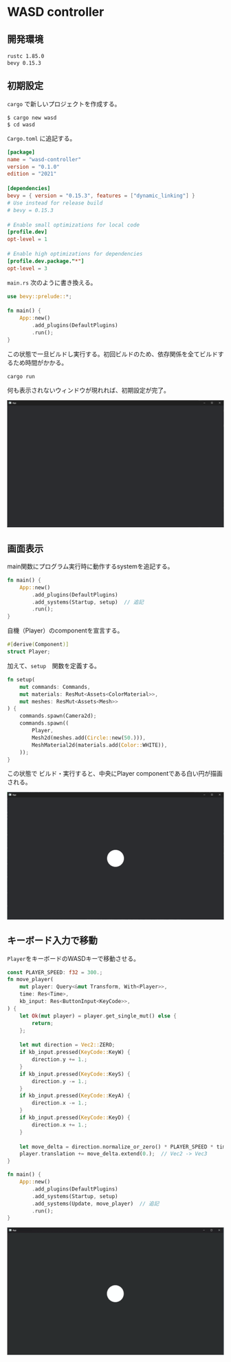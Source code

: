 # WASD controller

## 開発環境

```
rustc 1.85.0
bevy 0.15.3
```


## 初期設定

``` cargo ``` で新しいプロジェクトを作成する。

```shell
$ cargo new wasd
$ cd wasd
```

``` Cargo.toml ``` に追記する。

```toml
[package]
name = "wasd-controller"
version = "0.1.0"
edition = "2021"

[dependencies]
bevy = { version = "0.15.3", features = ["dynamic_linking"] }
# Use instead for release build
# bevy = 0.15.3

# Enable small optimizations for local code
[profile.dev]
opt-level = 1

# Enable high optimizations for dependencies
[profile.dev.package."*"]
opt-level = 3
```

``` main.rs ``` 次のように書き換える。

```rust
use bevy::prelude::*;

fn main() {
    App::new()
        .add_plugins(DefaultPlugins)
        .run();
}
```

この状態で一旦ビルドし実行する。初回ビルドのため、依存関係を全てビルドするため時間がかかる。

```shell
cargo run
```

何も表示されないウィンドウが現れれば、初期設定が完了。

![screenshot_01](screenshots/screenshot_01.png "初期画面")



## 画面表示

main関数にプログラム実行時に動作するsystemを追記する。

```rust
fn main() {
    App::new()
        .add_plugins(DefaultPlugins)
        .add_systems(Startup, setup)  // 追記
        .run();
}
```

自機（Player）のcomponentを宣言する。


```rust
#[derive(Component)]
struct Player;
```

加えて、``` setup ```　関数を定義する。

```rust
fn setup(
    mut commands: Commands,
    mut materials: ResMut<Assets<ColorMaterial>>,
    mut meshes: ResMut<Assets<Mesh>>
) {
    commands.spawn(Camera2d);
    commands.spawn((
        Player,
        Mesh2d(meshes.add(Circle::new(50.))),
        MeshMaterial2d(materials.add(Color::WHITE)),
    ));
}
```

この状態で ビルド・実行すると、中央にPlayer componentである白い円が描画される。

![screenshot_02](screenshots/screenshot_02.png "円の描画")


## キーボード入力で移動

``` Player ```をキーボードのWASDキーで移動させる。

```rust
const PLAYER_SPEED: f32 = 300.;
fn move_player(
    mut player: Query<&mut Transform, With<Player>>,
    time: Res<Time>,
    kb_input: Res<ButtonInput<KeyCode>>,
) {
    let Ok(mut player) = player.get_single_mut() else {
        return;
    };

    let mut direction = Vec2::ZERO;
    if kb_input.pressed(KeyCode::KeyW) {
        direction.y += 1.;
    }
    if kb_input.pressed(KeyCode::KeyS) {
        direction.y -= 1.;
    }
    if kb_input.pressed(KeyCode::KeyA) {
        direction.x -= 1.;
    }
    if kb_input.pressed(KeyCode::KeyD) {
        direction.x += 1.;
    }

    let move_delta = direction.normalize_or_zero() * PLAYER_SPEED * time.delta_secs();
    player.translation += move_delta.extend(0.);  // Vec2 -> Vec3
}
```

```rust
fn main() {
    App::new()
        .add_plugins(DefaultPlugins)
        .add_systems(Startup, setup)
        .add_systems(Update, move_player)  // 追記
        .run();
}
```


![screenshot_03](screenshots/screenshot_03.png "円の描画")